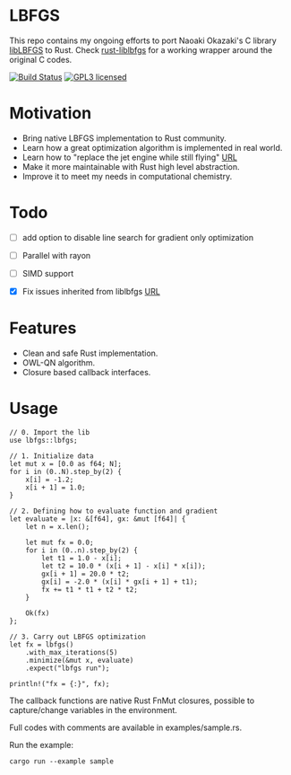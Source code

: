
# LBFGS

This repo contains my ongoing efforts to port Naoaki Okazaki's C library
[libLBFGS](http://chokkan.org/software/liblbfgs/) to Rust. Check [rust-liblbfgs](https://github.com/ybyygu/rust-liblbfgs) for a working wrapper around the original
C codes.

[![Build Status](https://travis-ci.org/ybyygu/gchemol.svg?branch=master)](https://travis-ci.org/ybyygu/gchemol)
[![GPL3 licensed](https://img.shields.io/badge/license-GPL3-blue.svg)](./LICENSE)


# Motivation

-   Bring native LBFGS implementation to Rust community.
-   Learn how a great optimization algorithm is implemented in real world.
-   Learn how to "replace the jet engine while still flying" [URL](http://jensimmons.com/post/jan-4-2017/replacing-jet-engine-while-still-flying)
-   Make it more maintainable with Rust high level abstraction.
-   Improve it to meet my needs in computational chemistry.


# Todo

-   [ ] add option to disable line search for gradient only optimization
-   [ ] Parallel with rayon
-   [ ] SIMD support
-   [X] Fix issues inherited from liblbfgs [URL](https://github.com/chokkan/liblbfgs/pulls)


# Features

-   Clean and safe Rust implementation.
-   OWL-QN algorithm.
-   Closure based callback interfaces.


# Usage

    // 0. Import the lib
    use lbfgs::lbfgs;
    
    // 1. Initialize data
    let mut x = [0.0 as f64; N];
    for i in (0..N).step_by(2) {
        x[i] = -1.2;
        x[i + 1] = 1.0;
    }
    
    // 2. Defining how to evaluate function and gradient
    let evaluate = |x: &[f64], gx: &mut [f64]| {
        let n = x.len();
    
        let mut fx = 0.0;
        for i in (0..n).step_by(2) {
            let t1 = 1.0 - x[i];
            let t2 = 10.0 * (x[i + 1] - x[i] * x[i]);
            gx[i + 1] = 20.0 * t2;
            gx[i] = -2.0 * (x[i] * gx[i + 1] + t1);
            fx += t1 * t1 + t2 * t2;
        }
    
        Ok(fx)
    };
    
    // 3. Carry out LBFGS optimization
    let fx = lbfgs()
        .with_max_iterations(5)
        .minimize(&mut x, evaluate)
        .expect("lbfgs run");
    
    println!("fx = {:}", fx);

The callback functions are native Rust FnMut closures, possible to
capture/change variables in the environment.

Full codes with comments are available in examples/sample.rs.

Run the example:

    cargo run --example sample

